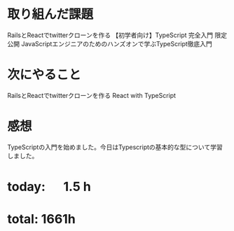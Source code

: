 # 取り組んだ課題
RailsとReactでtwitterクローンを作る 【初学者向け】TypeScript 完全入門 限定公開 JavaScriptエンジニアのためのハンズオンで学ぶTypeScript徹底入門

# 次にやること
RailsとReactでtwitterクローンを作る React with TypeScript

# 感想
TypeScriptの入門を始めました。今日はTypescriptの基本的な型について学習しました。

# today: 　 1.5 h

# total: 1661h